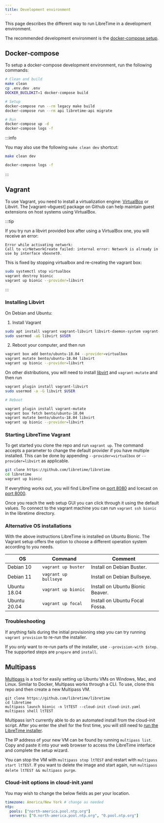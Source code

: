 ```yaml
---
title: Development environment
---
```


This page describes the different way to run LibreTime in a development environment.

The recommended development environment is the [docker-compose setup](#docker-compose).

## Docker-compose

To setup a docker-compose development environment, run the following commands:

```bash
# Clean and build
make clean
cp .env.dev .env
DOCKER_BUILDKIT=1 docker-compose build

# Setup
docker-compose run --rm legacy make build
docker-compose run --rm api libretime-api migrate

# Run
docker-compose up -d
docker-compose logs -f
```

:::info

You may also use the following `make clean dev` shortcut:

```bash
make clean dev

docker-compose logs -f
```

:::

## Vagrant

To use Vagrant, you need to install a virtualization engine: [VirtualBox](https://www.virtualbox.org) or Libvirt. The [vagrant-vbguest] package on Github can help maintain guest extensions on host systems using VirtualBox.

:::tip

If you try run a libvirt provided box after using a VirtualBox one, you will receive an
error:

```
Error while activating network:
Call to virNetworkCreate failed: internal error: Network is already in use by interface vboxnet0.
```

This is fixed by stopping virtualbox and re-creating the vagrant box:

```bash
sudo systemctl stop virtualbox
vagrant destroy bionic
vagrant up bionic --provider=libvirt
```

:::

### Installing Libvirt

On Debian and Ubuntu:

1. Install Vagrant

```bash
sudo apt install vagrant vagrant-libvirt libvirt-daemon-system vagrant-mutate libvirt-dev
sudo usermod -aG libvirt $USER
```

2. Reboot your computer, and then run

```bash
vagrant box add bento/ubuntu-18.04 --provider=virtualbox
vagrant mutate bento/ubuntu-18.04 libvirt
vagrant up bionic --provider=libvirt
```

On other distributions, you will need to install [libvirt](https://libvirt.org/) and `vagrant-mutate` and then run

```bash
vagrant plugin install vagrant-libvirt
sudo usermod -a -G libvirt $USER

# Reboot

vagrant plugin install vagrant-mutate
vagrant box fetch bento/ubuntu-18.04
vagrant mutate bento/ubuntu-18.04 libvirt
vagrant up bionic --provider=libvirt
```

### Starting LibreTime Vagrant

To get started you clone the repo and run `vagrant up`. The command accepts a parameter to
change the default provider if you have multiple installed. This can be done by appending
`--provider=virtualbox` or `--provider=libvirt` as applicable.

```bash
git clone https://github.com/libretime/libretime
cd libretime
vagrant up bionic
```

If everything works out, you will find LibreTime on [port 8080](http://localhost:8080)
and Icecast on [port 8000](http://localhost:8000).

Once you reach the web setup GUI you can click through it using the default values. To
connect to the vagrant machine you can run `vagrant ssh bionic` in the libretime
directory.

### Alternative OS installations

With the above instructions LibreTime is installed on Ubuntu Bionic. The Vagrant setup
offers the option to choose a different operation system according to you needs.

| OS           | Command               | Comment                          |
| ------------ | --------------------- | -------------------------------- |
| Debian 10    | `vagrant up buster`   | Install on Debian Buster.        |
| Debian 11    | `vagrant up bullseye` | Install on Debian Bullseye.      |
| Ubuntu 18.04 | `vagrant up bionic`   | Install on Ubuntu Bionic Beaver. |
| Ubuntu 20.04 | `vagrant up focal`    | Install on Ubuntu Focal Fossa.   |

### Troubleshooting

If anything fails during the initial provisioning step you can try running `vagrant provision`
to re-run the installer.

If you only want to re-run parts of the installer, use `--provision-with $step`. The
supported steps are `prepare` and `install`.

## Multipass

[Multipass](https://multipass.run) is a tool for easily setting up Ubuntu VMs on Windows, Mac, and Linux.
Similar to Docker, Multipass works through a CLI. To use, clone this repo and then create a new Multipass VM.

```
git clone https://github.com/libretime/libretime
cd libretime
multipass launch bionic -n ltTEST --cloud-init cloud-init.yaml
multipass shell ltTEST
```

Multipass isn't currently able to do an automated install from the cloud-init script.
After you enter the shell for the first time, you will still need to [run the LibreTime installer](../admin-manual/setup/install.md).

The IP address of your new VM can be found by running `multipass list`. Copy and paste it into your web browser to access the LibreTime interface and complete the setup wizard.

You can stop the VM with `multipass stop ltTEST` and restart with `multipass start ltTEST`.
If you want to delete the image and start again, run `multipass delete ltTEST && multipass purge`.

### Cloud-init options in cloud-init.yaml

You may wish to change the below fields as per your location.

```yaml
timezone: America/New York # change as needed
ntp:
  pools: ["north-america.pool.ntp.org"]
  servers: ["0.north-america.pool.ntp.org", "0.pool.ntp.org"]
```
